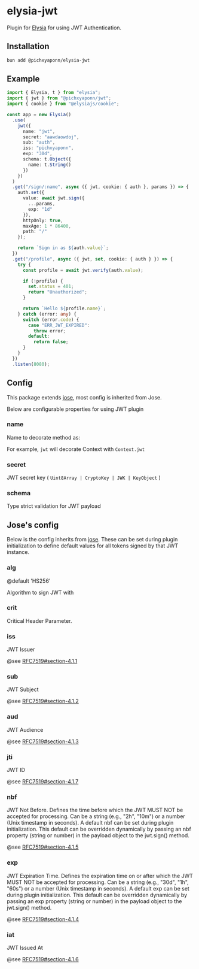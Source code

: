 # elysia-jwt

Plugin for [Elysia](https://github.com/pichxyaponn/elysia-jwt) for using JWT Authentication.

## Installation

```bash
bun add @pichxyaponn/elysia-jwt
```

## Example

```typescript
import { Elysia, t } from "elysia";
import { jwt } from "@pichxyaponn/jwt";
import { cookie } from "@elysiajs/cookie";

const app = new Elysia()
  .use(
    jwt({
      name: "jwt",
      secret: "aawdaowdoj",
      sub: "auth",
      iss: "pichxyaponn",
      exp: "30d",
      schema: t.Object({
        name: t.String()
      })
    })
  )
  .get("/sign/:name", async ({ jwt, cookie: { auth }, params }) => {
    auth.set({
      value: await jwt.sign({
        ...params,
        exp: "1d"
      }),
      httpOnly: true,
      maxAge: 1 * 86400,
      path: "/"
    });

    return `Sign in as ${auth.value}`;
  })
  .get("/profile", async ({ jwt, set, cookie: { auth } }) => {
    try {
      const profile = await jwt.verify(auth.value);

      if (!profile) {
        set.status = 401;
        return "Unauthorized";
      }

      return `Hello ${profile.name}`;
    } catch (error: any) {
      switch (error.code) {
        case "ERR_JWT_EXPIRED":
          throw error;
        default:
          return false;
      }
    }
  })
  .listen(8080);
```

## Config

This package extends [jose](https://github.com/panva/jose), most config is inherited from Jose.

Below are configurable properties for using JWT plugin

### name

Name to decorate method as:

For example, `jwt` will decorate Context with `Context.jwt`

### secret

JWT secret key ( `Uint8Array | CryptoKey | JWK | KeyObject` )

### schema

Type strict validation for JWT payload

## Jose's config

Below is the config inherits from [jose](https://github.com/panva/jose). These can be set during plugin initialization to define default values for all tokens signed by that JWT instance.

### alg

@default 'HS256'

Algorithm to sign JWT with

### crit

Critical Header Parameter.

### iss

JWT Issuer

@see [RFC7519#section-4.1.1](https://www.rfc-editor.org/rfc/rfc7519#section-4.1.1)

### sub

JWT Subject

@see [RFC7519#section-4.1.2](https://www.rfc-editor.org/rfc/rfc7519#section-4.1.2)

### aud

JWT Audience

@see [RFC7519#section-4.1.3](https://www.rfc-editor.org/rfc/rfc7519#section-4.1.3)

### jti

JWT ID

@see [RFC7519#section-4.1.7](https://www.rfc-editor.org/rfc/rfc7519#section-4.1.7)

### nbf

JWT Not Before. Defines the time before which the JWT MUST NOT be accepted for processing.
Can be a string (e.g., "2h", "10m") or a number (Unix timestamp in seconds).
A default nbf can be set during plugin initialization.
This default can be overridden dynamically by passing an nbf property (string or number) in the payload object to the jwt.sign() method.

@see [RFC7519#section-4.1.5](https://www.rfc-editor.org/rfc/rfc7519#section-4.1.5)

### exp

JWT Expiration Time. Defines the expiration time on or after which the JWT MUST NOT be accepted for processing.
Can be a string (e.g., "30d", "1h", "60s") or a number (Unix timestamp in seconds).
A default exp can be set during plugin initialization.
This default can be overridden dynamically by passing an exp property (string or number) in the payload object to the jwt.sign() method.

@see [RFC7519#section-4.1.4](https://www.rfc-editor.org/rfc/rfc7519#section-4.1.4)

### iat

JWT Issued At

@see [RFC7519#section-4.1.6](https://www.rfc-editor.org/rfc/rfc7519#section-4.1.6)
